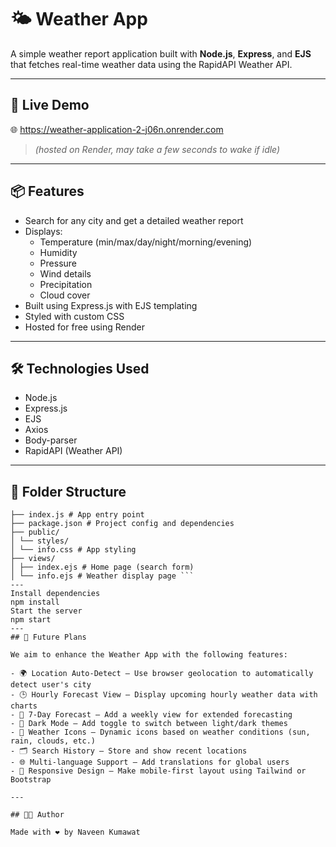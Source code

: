 # 🌤️ Weather App

A simple weather report application built with **Node.js**, **Express**, and **EJS** that fetches real-time weather data using the RapidAPI Weather API.


---

## 🚀 Live Demo

🌐 https://weather-application-2-j06n.onrender.com
> _(hosted on Render, may take a few seconds to wake if idle)_

---

## 📦 Features

- Search for any city and get a detailed weather report
- Displays:
  - Temperature (min/max/day/night/morning/evening)
  - Humidity
  - Pressure
  - Wind details
  - Precipitation
  - Cloud cover
- Built using Express.js with EJS templating
- Styled with custom CSS
- Hosted for free using Render

---

## 🛠️ Technologies Used

- Node.js
- Express.js
- EJS
- Axios
- Body-parser
- RapidAPI (Weather API)

---

## 📂 Folder Structure
```weather-app/
├── index.js # App entry point
├── package.json # Project config and dependencies
├── public/
│ └── styles/
│ └── info.css # App styling
├── views/
│ ├── index.ejs # Home page (search form)
│ └── info.ejs # Weather display page ```
---
Install dependencies
npm install
Start the server
npm start
---
## 🔮 Future Plans

We aim to enhance the Weather App with the following features:

- 🌍 Location Auto-Detect – Use browser geolocation to automatically detect user's city  
- 🕒 Hourly Forecast View – Display upcoming hourly weather data with charts  
- 📅 7-Day Forecast – Add a weekly view for extended forecasting  
- 🌙 Dark Mode – Add toggle to switch between light/dark themes  
- 🧭 Weather Icons – Dynamic icons based on weather conditions (sun, rain, clouds, etc.)  
- 🗂️ Search History – Store and show recent locations  
- 🌐 Multi-language Support – Add translations for global users  
- 📱 Responsive Design – Make mobile-first layout using Tailwind or Bootstrap  

---

## 👨‍💻 Author

Made with ❤️ by Naveen Kumawat


